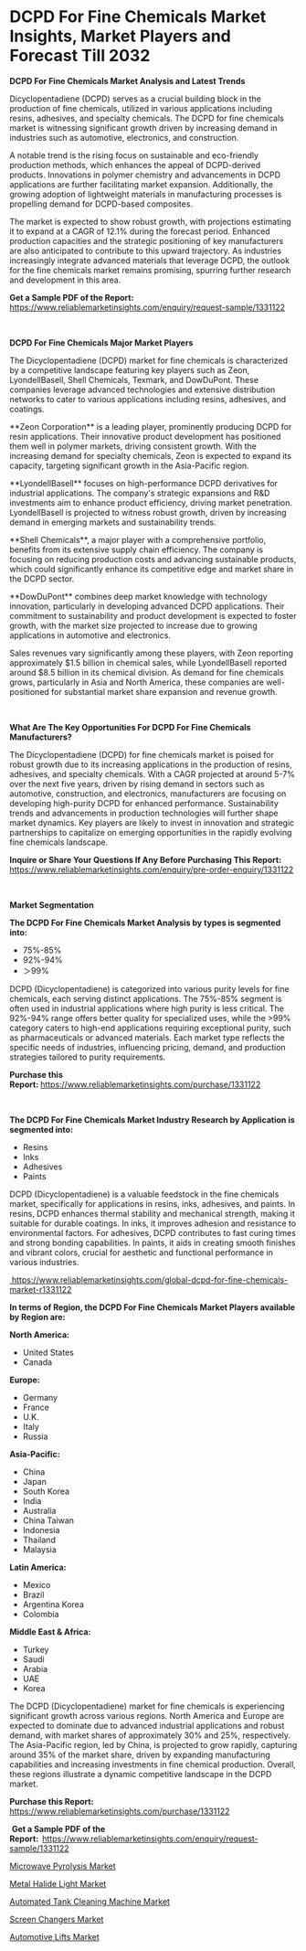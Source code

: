 <p><h1>DCPD For Fine Chemicals Market Insights, Market Players and Forecast Till 2032</h1></p><p><strong>DCPD For Fine Chemicals Market Analysis and Latest Trends</strong></p>
<p><p>Dicyclopentadiene (DCPD) serves as a crucial building block in the production of fine chemicals, utilized in various applications including resins, adhesives, and specialty chemicals. The DCPD for fine chemicals market is witnessing significant growth driven by increasing demand in industries such as automotive, electronics, and construction. </p><p>A notable trend is the rising focus on sustainable and eco-friendly production methods, which enhances the appeal of DCPD-derived products. Innovations in polymer chemistry and advancements in DCPD applications are further facilitating market expansion. Additionally, the growing adoption of lightweight materials in manufacturing processes is propelling demand for DCPD-based composites.</p><p>The market is expected to show robust growth, with projections estimating it to expand at a CAGR of 12.1% during the forecast period. Enhanced production capacities and the strategic positioning of key manufacturers are also anticipated to contribute to this upward trajectory. As industries increasingly integrate advanced materials that leverage DCPD, the outlook for the fine chemicals market remains promising, spurring further research and development in this area.</p></p>
<p><strong>Get a Sample PDF of the Report:&nbsp;</strong> <a href="https://www.reliablemarketinsights.com/enquiry/request-sample/1331122?utm_campaign=3047&utm_medium=2&utm_source=Github&utm_content=ia&utm_term=26032025&utm_id=dcpd-for-fine-chemicals">https://www.reliablemarketinsights.com/enquiry/request-sample/1331122</a></p>
<p>&nbsp;</p>
<p><strong>DCPD For Fine Chemicals Major Market Players</strong></p>
<p><p>The Dicyclopentadiene (DCPD) market for fine chemicals is characterized by a competitive landscape featuring key players such as Zeon, LyondellBasell, Shell Chemicals, Texmark, and DowDuPont. These companies leverage advanced technologies and extensive distribution networks to cater to various applications including resins, adhesives, and coatings.</p><p>**Zeon Corporation** is a leading player, prominently producing DCPD for resin applications. Their innovative product development has positioned them well in polymer markets, driving consistent growth. With the increasing demand for specialty chemicals, Zeon is expected to expand its capacity, targeting significant growth in the Asia-Pacific region.</p><p>**LyondellBasell** focuses on high-performance DCPD derivatives for industrial applications. The company's strategic expansions and R&D investments aim to enhance product efficiency, driving market penetration. LyondellBasell is projected to witness robust growth, driven by increasing demand in emerging markets and sustainability trends.</p><p>**Shell Chemicals**, a major player with a comprehensive portfolio, benefits from its extensive supply chain efficiency. The company is focusing on reducing production costs and advancing sustainable products, which could significantly enhance its competitive edge and market share in the DCPD sector.</p><p>**DowDuPont** combines deep market knowledge with technology innovation, particularly in developing advanced DCPD applications. Their commitment to sustainability and product development is expected to foster growth, with the market size projected to increase due to growing applications in automotive and electronics.</p><p>Sales revenues vary significantly among these players, with Zeon reporting approximately $1.5 billion in chemical sales, while LyondellBasell reported around $8.5 billion in its chemical division. As demand for fine chemicals grows, particularly in Asia and North America, these companies are well-positioned for substantial market share expansion and revenue growth.</p></p>
<p>&nbsp;</p>
<p><strong>What Are The Key Opportunities For DCPD For Fine Chemicals Manufacturers?</strong></p>
<p><p>The Dicyclopentadiene (DCPD) for fine chemicals market is poised for robust growth due to its increasing applications in the production of resins, adhesives, and specialty chemicals. With a CAGR projected at around 5-7% over the next five years, driven by rising demand in sectors such as automotive, construction, and electronics, manufacturers are focusing on developing high-purity DCPD for enhanced performance. Sustainability trends and advancements in production technologies will further shape market dynamics. Key players are likely to invest in innovation and strategic partnerships to capitalize on emerging opportunities in the rapidly evolving fine chemicals landscape.</p></p>
<p><strong>Inquire or Share Your Questions If Any Before Purchasing This Report:</strong> <a href="https://www.reliablemarketinsights.com/enquiry/pre-order-enquiry/1331122?utm_campaign=3047&utm_medium=2&utm_source=Github&utm_content=ia&utm_term=26032025&utm_id=dcpd-for-fine-chemicals">https://www.reliablemarketinsights.com/enquiry/pre-order-enquiry/1331122</a></p>
<p>&nbsp;</p>
<p><strong>Market Segmentation</strong></p>
<p><strong>The DCPD For Fine Chemicals Market Analysis by types is segmented into:</strong></p>
<p><ul><li>75%-85%</li><li>92%-94%</li><li>＞99%</li></ul></p>
<p><p>DCPD (Dicyclopentadiene) is categorized into various purity levels for fine chemicals, each serving distinct applications. The 75%-85% segment is often used in industrial applications where high purity is less critical. The 92%-94% range offers better quality for specialized uses, while the >99% category caters to high-end applications requiring exceptional purity, such as pharmaceuticals or advanced materials. Each market type reflects the specific needs of industries, influencing pricing, demand, and production strategies tailored to purity requirements.</p></p>
<p><strong>Purchase this Report:&nbsp;</strong><a href="https://www.reliablemarketinsights.com/purchase/1331122?utm_campaign=3047&utm_medium=2&utm_source=Github&utm_content=ia&utm_term=26032025&utm_id=dcpd-for-fine-chemicals">https://www.reliablemarketinsights.com/purchase/1331122</a></p>
<p>&nbsp;</p>
<p><strong>The DCPD For Fine Chemicals Market Industry Research by Application is segmented into:</strong></p>
<p><ul><li>Resins</li><li>Inks</li><li>Adhesives</li><li>Paints</li></ul></p>
<p><p>DCPD (Dicyclopentadiene) is a valuable feedstock in the fine chemicals market, specifically for applications in resins, inks, adhesives, and paints. In resins, DCPD enhances thermal stability and mechanical strength, making it suitable for durable coatings. In inks, it improves adhesion and resistance to environmental factors. For adhesives, DCPD contributes to fast curing times and strong bonding capabilities. In paints, it aids in creating smooth finishes and vibrant colors, crucial for aesthetic and functional performance in various industries.</p></p>
<p><a href="https://www.reliablemarketinsights.com/global-dcpd-for-fine-chemicals-market-r1331122?utm_campaign=3047&utm_medium=2&utm_source=Github&utm_content=ia&utm_term=26032025&utm_id=dcpd-for-fine-chemicals">&nbsp;https://www.reliablemarketinsights.com/global-dcpd-for-fine-chemicals-market-r1331122</a></p>
<p><strong>In terms of Region, the DCPD For Fine Chemicals Market Players available by Region are:</strong></p>
<p>
    <p> <strong> North America: </strong>
        <ul>
            <li>United States</li>
            <li>Canada</li>
        </ul>
        </p> 
    <p> <strong> Europe: </strong>
        <ul>
            <li>Germany</li>
            <li>France</li>
            <li>U.K.</li>
            <li>Italy</li>
            <li>Russia</li>
        </ul>
        </p> 
    <p> <strong> Asia-Pacific: </strong>
        <ul>
            <li>China</li>
            <li>Japan</li>
            <li>South Korea</li>
            <li>India</li>
            <li>Australia</li>
            <li>China Taiwan</li>
            <li>Indonesia</li>
            <li>Thailand</li>
            <li>Malaysia</li>
        </ul>
        </p> 
    <p> <strong> Latin America: </strong>
        <ul>
            <li>Mexico</li>
            <li>Brazil</li>
            <li>Argentina Korea</li>
            <li>Colombia</li>
        </ul>
        </p> 
    <p> <strong> Middle East & Africa: </strong>
        <ul>
            <li>Turkey</li>
            <li>Saudi</li>
            <li>Arabia</li>
            <li>UAE</li>
            <li>Korea</li>
        </ul>
    </p>
    </p>
<p><p>The DCPD (Dicyclopentadiene) market for fine chemicals is experiencing significant growth across various regions. North America and Europe are expected to dominate due to advanced industrial applications and robust demand, with market shares of approximately 30% and 25%, respectively. The Asia-Pacific region, led by China, is projected to grow rapidly, capturing around 35% of the market share, driven by expanding manufacturing capabilities and increasing investments in fine chemical production. Overall, these regions illustrate a dynamic competitive landscape in the DCPD market.</p></p>
<p><strong>Purchase this Report: </strong><a href="https://www.reliablemarketinsights.com/purchase/1331122?utm_campaign=3047&utm_medium=2&utm_source=Github&utm_content=ia&utm_term=26032025&utm_id=dcpd-for-fine-chemicals">https://www.reliablemarketinsights.com/purchase/1331122</a></p>
<p>&nbsp;<strong>Get a Sample PDF of the Report:&nbsp;&nbsp;</strong><a href="https://www.reliablemarketinsights.com/enquiry/request-sample/1331122?utm_campaign=3047&utm_medium=2&utm_source=Github&utm_content=ia&utm_term=26032025&utm_id=dcpd-for-fine-chemicals">https://www.reliablemarketinsights.com/enquiry/request-sample/1331122</a></p>
<p><strong></strong></p>
<p><p><a href="https://www.linkedin.com/pulse/microwave-pyrolysis-market-report-driving-growth-industry-6h5ne?utm_campaign=3047&utm_medium=2&utm_source=Github&utm_content=ia&utm_term=26032025&utm_id=dcpd-for-fine-chemicals">Microwave Pyrolysis Market</a></p><p><a href="https://www.linkedin.com/pulse/unpacking-metal-halide-light-market-growth-whats-behind-129-cagr-ig37e?utm_campaign=3047&utm_medium=2&utm_source=Github&utm_content=ia&utm_term=26032025&utm_id=dcpd-for-fine-chemicals">Metal Halide Light Market</a></p><p><a href="https://www.linkedin.com/pulse/global-automated-tank-cleaning-machine-market-pulse-trends-julte?utm_campaign=3047&utm_medium=2&utm_source=Github&utm_content=ia&utm_term=26032025&utm_id=dcpd-for-fine-chemicals">Automated Tank Cleaning Machine Market</a></p><p><a href="https://www.linkedin.com/pulse/detailed-screen-changers-market-study-segmentation-latest-7svde?utm_campaign=3047&utm_medium=2&utm_source=Github&utm_content=ia&utm_term=26032025&utm_id=dcpd-for-fine-chemicals">Screen Changers Market</a></p><p><a href="https://www.linkedin.com/pulse/informative-market-research-report-automotive-lifts-estimated-xhage?utm_campaign=3047&utm_medium=2&utm_source=Github&utm_content=ia&utm_term=26032025&utm_id=dcpd-for-fine-chemicals">Automotive Lifts Market</a></p></p>
